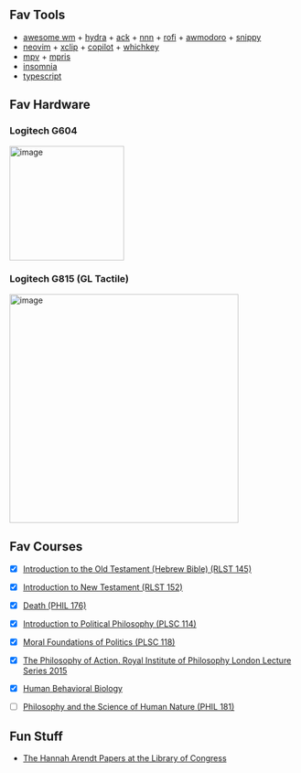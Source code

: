 ## Fav Tools

* [awesome wm](https://awesomewm.org/) + [hydra](https://github.com/TommyX12/awesome-wm-hydra) + [ack](https://beyondgrep.com/) + [nnn](https://github.com/jarun/nnn) + [rofi](https://github.com/davatorium/rofi) + [awmodoro](https://github.com/optama/awmodoro/tree/master) + [snippy](https://github.com/BarbUk/snippy)
* [neovim](https://neovim.io/) + [xclip](https://github.com/astrand/xclip) + [copilot](https://github.com/github/copilot.vim) + [whichkey](https://github.com/folke/which-key.nvim)
* [mpv](https://github.com/mpv-player/mpv) + [mpris](https://github.com/hoyon/mpv-mpris)
* [insomnia](https://insomnia.rest/)
* [typescript](https://gist.github.com/hookdump/a65a6ddff9ffe62dff4c6d74c807a2c6)

## Fav Hardware

### Logitech G604
<a href="https://www.logitech.com/assets/65839/g604-lightspeed-wireless-gaming-mouse-qsg.pdf">
<img src="https://user-images.githubusercontent.com/395362/170582637-3cde4a4a-c69c-4349-ada1-b506e451a476.png" alt="image" width="200px">
</a>
  
### Logitech G815 (GL Tactile)
<a href="https://www.logitech.com/assets/65841/g815-lightsync-rgb-mechanical-gaming-keyboard.pdf">
<img src="https://user-images.githubusercontent.com/395362/170582584-d5cbb132-b879-4e0d-9764-a1f6c4fb3791.png" alt="image" width="400px">
</a>

## Fav Courses

* [x] [Introduction to the Old Testament (Hebrew Bible) (RLST 145)](https://www.youtube.com/watch?v=mo-YL-lv3RY&list=PLh9mgdi4rNeyuvTEbD-Ei0JdMUujXfyWi)
* [x] [Introduction to New Testament (RLST 152)](https://www.youtube.com/watch?v=dtQ2TS1CiDY&list=PLJJyc2gq_AG1pjTE4HMKse8HgyWIHzJj1)
* [x] [Death (PHIL 176)](https://www.youtube.com/watch?v=p2J7wSuFRl8&list=PLEA18FAF1AD9047B0)
* [x] [Introduction to Political Philosophy (PLSC 114)](https://www.youtube.com/watch?v=xhm55mIdSuk&list=PL8D95DEA9B7DFE825)
* [x] [Moral Foundations of Politics (PLSC 118)](https://www.youtube.com/watch?v=s6MOA_Y3MKE&list=PL2FD48CE33DFBEA7E)
* [x] [The Philosophy of Action. Royal Institute of Philosophy London Lecture Series 2015](https://www.youtube.com/watch?v=pBzpJ0S-W9k&list=PLqK-cZS_wviDVdjqlIhVSIXsI6KFPtdz9)
* [x] [Human Behavioral Biology](https://www.youtube.com/watch?v=NNnIGh9g6fA&list=PL848F2368C90DDC3D)
* [ ] [Philosophy and the Science of Human Nature (PHIL 181)](https://www.youtube.com/watch?v=q6Kkq7xULSo&list=PLE4A1AD89EA899C34)


## Fun Stuff

* [The Hannah Arendt Papers at the Library of Congress](http://memory.loc.gov/ammem/arendthtml/series.html)

<!--

![](https://visitor-badge.glitch.me/badge?page_id=hookdump.hookdump)

**hookdump/hookdump** is a ✨ _special_ ✨ repository because its `README.md` (this file) appears on your GitHub profile.

Here are some ideas to get you started:

- 🔭 I’m currently working on ...
- 🌱 I’m currently learning ...
- 👯 I’m looking to collaborate on ...
- 🤔 I’m looking for help with ...
- 💬 Ask me about ...
- 📫 How to reach me: ...
- 😄 Pronouns: ...
- ⚡ Fun fact: ...
-->
